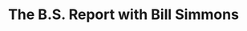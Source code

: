 ---
title:         "The B.S. Report with Bill Simmons"
description:   "Grantland's Bill Simmons discusses sports and pop culture with celebrities and media personalities."
url-thumbnail: "http://a.espncdn.com/i/espnradio/stations/espn/podcasts/bs_report_1400_stamp.jpg"
url-rss:       "http://sports.espn.go.com/espnradio/podcast/feeds/itunes/podCast?id=2864045"
url-web:       "http://sports.espn.go.com/espnradio/podcast/index"
url-itunes:    "https://itunes.apple.com/us/podcast/espn-b.s.-report-bill-simmons/id254098743?mt=2&uo=4"
---